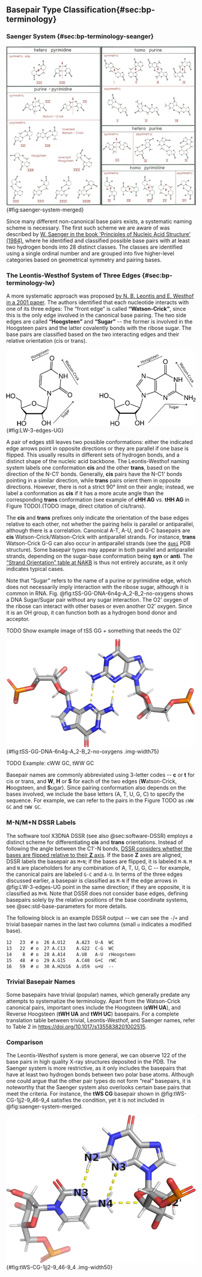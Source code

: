 ## Basepair Type Classification{#sec:bp-terminology}

### Saenger System {#sec:bp-terminology-seanger}

![Seanger's system of base pair types, [from the](https://doi.org/10.1007/978-1-4612-5190-3) book, page 120](../img/saenger-system-merged.png){#fig:saenger-system-merged}

Since many different non-canonical base pairs exists, a systematic naming scheme is necessary.
The first such scheme we are aware of was described by [W. Saenger in the book 'Principles of Nucleic Acid Structure' (1984)](https://doi.org/10.1007/978-1-4612-5190-3), where he identified and classified possible base pairs with at least two hydrogen bonds into 28 distinct classes.
The classes are identified using a single ordinal number and are grouped into five higher-level categories based on geometrical symmetry and pairing bases.



### The Leontis-Westhof System of Three Edges {#sec:bp-terminology-lw}

A more systematic approach was proposed [by N. B. Leontis and E. Westhof in a 2001 paper](https://doi.org/10.1017/s1355838201002515).
The authors identified that each nucleotide interacts with one of its three edges:
The “front edge” is called **“Watson-Crick”**, since this is the only edge involved in the canonical base pairing.
The two side edges are called **“Hoogsteen”** and **“Sugar”** -- the former is involved in the Hoogsteen pairs and the latter covalently bonds with the ribose sugar.
The base pairs are classified based on the two interacting edges and their relative orientation (cis or trans).

![The three edges of a pyrimidine (U) and a purine (G)](../img/purine-pyrimidine-edges.svg){#fig:LW-3-edges-UG}

A pair of edges still leaves two possible conformations: either the indicated edge arrows point in opposite directions or they are parallel if one base is flipped.
This usually results in different sets of hydrogen bonds, and a distinct shape of the nucleic acid backbone.
The Leontis-Westhof naming system labels one conformation **cis** and the other **trans**, based on the direction of the N-C1' bonds.
Generally, **cis** pairs have the N-C1' bonds pointing in a similar direction, while **trans** pairs orient them in opposite directions.
However, there is not a strict 90° limit on their angle; instead, we label a conformation as **cis** if it has a more acute angle than the corresponding **trans** conformation (see example of **cHH AG** vs. **tHH AG** in Figure TODO).(TODO image, direct citation of cis/trans).

The **cis** and **trans** prefixes only indicate the orientation of the base edges relative to each other, not whether the pairing helix is parallel or antiparallel, although there is a correlation.
Canonical A-T, A-U, and G-C basepairs are **cis** Watson-Crick/Watson-Crick with antiparallel strands.
For instance, **trans** Watson-Crick G-G can also occur in antiparallel strands (see the [`4pmi`](https://www.rcsb.org/structure/4pmi) PDB structure).
Some basepair types may appear in both parallel and antiparallel strands, depending on the sugar-base conformation being **syn** or **anti**.
The [“Strand Orientation” table at NAKB](https://www.nakb.org/basics/basepairs.html#LW/) is thus not entirely accurate, as it only indicates typical cases. 

<!-- **Cis** basepairs have the pairing edge arrows oriented in parallel, while **trans** basepairs have edges in opposing direction.

However, to pair in **cis**, the bases must be flipped -->

Note that “Sugar” refers to the name of a purine or pyrimidine edge, which does not necessarily imply interaction with the ribose sugar, although it is common in RNA.
Fig. @fig:tSS-GG-DNA-6n4g-A_2-B_2-no-oxygens shows a DNA Sugar/Sugar pair without any sugar interaction.
The O2' oxygen of the ribose can interact with other bases or even another O2' oxygen.
Since it is an OH group, it can function both as a hydrogen bond donor and acceptor.

TODO Show example image of tSS GG + something that needs the O2'

![trans Sugar/Sugar G-G DNA pair -- The "Sugar" basepair does not involve the sugar at all.](../img/tSS-GG-DNA-6n4g-A_2-B_2-no-oxygens.png){#fig:tSS-GG-DNA-6n4g-A_2-B_2-no-oxygens .img-width75}

<!-- A frequent misconception is that "Sugar" means the base binds to the ribose oxygen.
Although this is frequently the case that the base pair **includes** a hydrogen bond to the O2' atom, it is definitely not necessary.
The Sugar edge is primarily meant as one of purine/pyrimidine faces and most of the defined base pairs including the Sugar edge bind to an atom on the base, often the N3 purine atom.
The corner atoms are included in the definition of both edges -- for instance, the N2 guanine atom is shared between the Sugar and Watson-Crick edges. ???

TODO tSS GG

Some base pairs defined by Westhof and Leontis do bind exclusively to the O2' ribose atom.
However, this is the exception to the rule, and it makes us ask whether we shouldn't call these pairs "nucleotide pairs" instead of "base pairs". -->


TODO Example: cWW GC, tWW GC

Basepair names are commonly abbreviated using 3-letter codes -- **c** or **t** for cis or trans, and **W**, **H** or **S** for each of the two edges (**W**atson-Crick, **H**oogsteen, and **S**ugar).
Since pairing conformation also depends on the bases involved, we include the base letters (A, T, U, G, C) to specify the sequence.
For example, we can refer to the pairs in the Figure TODO as `cWW GC` and `tWW GC`.

### M-N/M+N DSSR Labels

The software tool X3DNA DSSR (see also @sec:software-DSSR) employs a distinct scheme for differentiating **cis** and **trans** orientations.
Instead of following the angle between the C1'-N bonds, [DSSR considers whether the bases are flipped relative to their **Z** axis](https://x3dna.org/articles/specification-of-base-pairs-in-3dna).
If the base **Z** axes are aligned, DSSR labels the basepair as `M+N`; if the bases are flipped, it is labeled `M-N`.
`M` and `N` are placeholders for any combination of A, T, U, G, C -- for example, the canonical pairs are labeled `G-C` and `A-U`.
In terms of the three edges discussed earlier, a basepair is classified as `M-N` if the edge arrows in @fig:LW-3-edges-UG point in the same direction; if they are opposite, it is classified as `M+N`.
Note that DSSR does not consider base edges, defining basepairs solely by the relative positions of the base coordinate systems, see @sec:std-base-parameters for more details.

The following block is an example DSSR output -- we can see the `-`/`+` and trivial basepair names in the last two columns (small `u` indicates a modified base).

```
12   23  # o  26 A.U12    A.A23  U-A  WC
13   22  # o  27 A.C13    A.G22  C-G  WC
14    8  # o  28 A.A14    A.U8   A-U  rHoogsteen
15   48  # o  29 A.G15    A.C48  G+C  rWC
16   59  # o  30 A.H2U16  A.U59  u+U  --
```

### Trivial Basepair Names

Some basepairs have trivial (popular) names, which generally predate any attempts to systematize the terminology.
Apart from the Watson-Crick canonical pairs, important ones include the Hoogsteen (**cWH UA**), and Reverse Hoogsteen (**tWH UA** and **tWH UC**) basepairs.
For a complete translation table between trivial, Leontis-Westhof, and Saenger names, refer to Table 2 in <https://doi.org/10.1017/s1355838201002515>.

### Comparison

The Leontis-Westhof system is more general, we can observe 122 of the base pairs in high quality X-ray structures deposited in the PDB.
The Saenger system is more restrictive, as it only includes the basepairs that have at least two hydrogen bonds between two polar base atoms.
Although one could argue that the other pair types do not form “real” basepairs, it is noteworthy that the Saenger system also overlooks certain base pairs that meet the criteria.
For instance, the **tWS CG** basepair shown in @fig:tWS-CG-1jj2-9_46-9_4 satisfies the condition, yet it is not included in @fig:saenger-system-merged.

![**tWS GC**: two polar base-to-base H-bonds, but not accounted for in the Saenger system](../img/tWS-CG-1jj2-9_46-9_4.png){#fig:tWS-CG-1jj2-9_46-9_4 .img-width50}

<!-- We have not seen a recent publication using the Saenger's scheme, but the neither the Leontis-Westhof system is universally adopted.
It is more general and maybe more importantly it is systematic -- we don't need to remember 28 numbers to be able to identify the basepair type when viewing a molecular structure. -->

<!-- Being more general, the L-W system includes pairs which some might not want to call "base pairs".
A number of described base pairs only bind with a single hydrogen bonds or requires binding to ribose O2', restricting the class to RNA.
However, a few of doubly bonded legitimate base pairs are missing in the Saenger system, for instance the XX. -->




